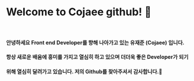 # Welcome to **Cojaee** github! 🤭

<br>

#### 안녕하세요 **Front end Developer**를 향해 나아가고 있는 유재준 **(Cojaee)** 입니다.
#### 항상 새로운 배움에 흥미를 가지고 열심히 하고 있으며 더더욱 좋은 **Developer**가 되기 
#### 위해 열심히 달려가고 있습니다. 저의 Github를 찾아주셔서 감사합니다.🙏


<!--
**wownsl456/wownsl456** is a ✨ _special_ ✨ repository because its `README.md` (this file) appears on your GitHub profile.

Here are some ideas to get you started:

- 🔭 I’m currently working on ...
- 🌱 I’m currently learning ...
- 👯 I’m looking to collaborate on ...
- 🤔 I’m looking for help with ...
- 💬 Ask me about ...
- 📫 How to reach me: ...
- 😄 Pronouns: ...
- ⚡ Fun fact: ...
-->

